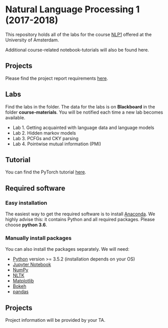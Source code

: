 # Natural Language Processing 1 (2017-2018)

This repository holds all of the labs for the course [NLP1](http://studiegids.uva.nl/xmlpages/page/2017-2018/zoek-vak/vak/37834) offered at the University of Amsterdam.

Additional course-related notebook-tutorials will also be found here.

## Projects

Please find the project report requirements [here](https://github.com/tdeoskar/NLP1-2017/blob/master/project-reqs.md).

## Labs

Find the labs in the folder. The data for the labs is on **Blackboard** in the folder **course-materials**. You will be notified each time a new lab becomes available.

* Lab 1. Getting acquainted with language data and language models
* Lab 2. Hidden markov models
* Lab 3. PCFGs and CKY parsing
* Lab 4. Pointwise mutual information (PMI)

## Tutorial

You can find the PyTorch tutorial [here](pytorch-tutorial/).

## Required software

### Easy installation

The easiest way to get the required software is to install [Anaconda](https://www.continuum.io/downloads). We highly advise this: it contains Python and all required packages. Please choose **python 3.6**.

### Manually install packages

You can also install the packages separately. We will need:

* [Python](https://www.python.org/) version >= 3.5.2  (installation depends on your OS)
* [Jupyter Notebook](https://jupyter.readthedocs.io/en/latest/install.html)
* [NumPy](http://www.numpy.org/)
* [NLTK](http://www.nltk.org/)
* [Matplotlib](https://matplotlib.org/)
* [Bokeh](https://bokeh.pydata.org/en/latest/)
* [pandas](https://pandas.pydata.org/)

## Projects

Project information will be provided by your TA.
